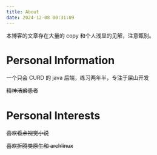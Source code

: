 ```yaml
---
title: About
date: 2024-12-08 00:31:09
---
```

本博客的文章存在大量的 copy 和个人浅显的见解，注意甄别。

# Personal Information
一个只会 CURD 的 java 后端，练习两年半，专注于屎山开发

~~精神洁癖患者~~

# Personal Interests
~~喜欢看点视觉小说~~

~~喜欢折腾类原生和 archlinux~~


